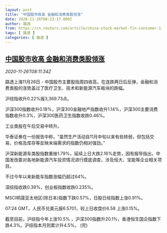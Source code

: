 ```yaml
---
layout: post
title: "中国股市收高 金融和消费类股领涨"
date: 2020-11-26T08:23:17.000Z
author: 路透
from: https://cn.reuters.com/article/china-stock-market-fin-consumer-1126-idCNKBS2860NI
tags: [ 路透 ]
categories: [ 路透 ]
---
```

<!--1606378997000-->
[中国股市收高 金融和消费类股领涨](https://cn.reuters.com/article/china-stock-market-fin-consumer-1126-idCNKBS2860NI)
------

<div>
<div><i>2020-11-26T08:11:34Z</i></div><p>路透上海11月26日 - 中国股市主要股指周四收高，在连跌两日后反弹，金融和消费类股的涨势盖过了医疗卫生、技术和新能源汽车板块的跌幅。</p><p>沪综指收升0.22%报3,369.73点。</p><p>沪深300指数收升0.18%，沪深300金融地产指数收升1.14%，沪深300主要消费指数收升0.3%，沪深300医药卫生指数收跌0.46%。</p><p>工业类股在午后交易中转升。</p><p>华泰证券在一份报告中称，“虽然生产活动自11月中旬以来有些转弱，但包括交易、价格及库存等反映末端需求的指数仍相对强劲。”</p><p>沪深新能源车类股指数重挫1.79%，延续上日大跌2.16%走势，因有报导指出，中国发改委对各地新能源汽车投资情况进行摸底调查，涉及恒大、宝能等企业相关项目。</p><p>不过今年以来新能车指数涨幅仍超过64%。</p><p>深综指收跌0.39%，创业板指数收跌0.235%。</p><p>MSCI明晟亚太地区(除日本)指数下跌0.57%，日股日经指数上涨0.91%。</p><p>07:24 GMT，人民币兑美元报6.5701，较上日收盘价6.58 上涨0.15%。</p><p>截至目前，沪综指今年上涨10.5% ，沪深300指数升20.1%，香港恒生国企指数下跌4.3%。沪综指本月则累计升4.5%。 (完)</p>
</div>
